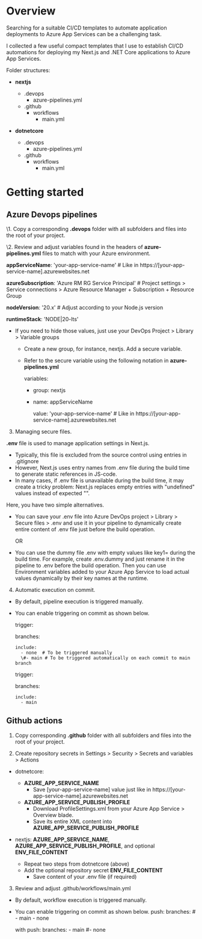 # Overview

Searching for a suitable CI/CD templates to automate application deployments to Azure App Services can be a challenging task.

I collected a few useful compact templates that I use to establish CI/CD automations for deploying my Next.js and .NET Core applications to Azure App Services.

Folder structures:

- **nextjs**
  - .devops
    - azure-pipelines.yml
  - .github
    - workflows
      - main.yml

- **dotnetcore**
  - .devops
    - azure-pipelines.yml
  - .github
    - workflows
      - main.yml

# Getting started

## Azure Devops pipelines

\1. Copy a corresponding **.devops** folder with all subfolders and files into the root of your project.

\2. Review and adjust variables found in the headers of **azure-pipelines.yml** files to match with your Azure environment.
   
  **appServiceName**: 'your-app-service-name' # Like in https://[your-app-service-name].azurewebsites.net
  
  **azureSubscription**: 'Azure RM RG Service Principal' # Project settings > Service connections > Azure Resource Manager + Subscription + Resource Group
  
  **nodeVersion**: '20.x' # Adjust according to your Node.js version
  
  **runtimeStack**: 'NODE|20-lts'

  - If you need to hide those values, just use your DevOps Project > Library > Variable groups
    - Create a new group, for instance, nextjs. Add a secure variable.
    - Refer to the secure variable using the following notation in **azure-pipelines.yml**
      
      variables:
      - group: nextjs
      - name: appServiceName
        
        value: 'your-app-service-name' # Like in https://[your-app-service-name].azurewebsites.net
    
3. Managing secure files.

**.env** file is used to manage application settings in Next.js.
- Typically, this file is excluded from the source control using entries in .gitignore
- However, Next.js uses entry names from .env file during the build time to generate static references in JS-code.
- In many cases, if .env file is unavailable during the build time, it may create a tricky problem: 
  Next.js replaces empty entries with "undefined" values instead of expected "".

Here, you have two simple alternatives. 
- You can save your .env file into Azure DevOps project  > Library > Secure files > .env
  and use it in your pipeline to dynamically create entire content of .env file just before the build operation.
  
  OR
  
- You can use the dummy file .env with empty values like key1= during the build time. 
  For example, create .env.dummy and just rename it in the pipeline to .env before the build operation.
  Then you can use Environment variables added to your Azure App Service to load actual values dynamically by their key names at the runtime.

4. Automatic execution on commit.
- By default, pipeline execution is triggered manually.
- You can enable triggering on commit as shown below.
  
  trigger:
  
    branches:
  
      include:
        - none  # To be triggered manually
        \#- main # To be triggered automatically on each commit to main branch      

  trigger:
  
    branches:
  
      include:
        - main

## Github actions

1. Copy corresponding **.github** folder with all subfolders and files into the root of your project.

2. Create repository secrets in Settings > Security > Secrets and variables > Actions
- dotnetcore:
  - **AZURE_APP_SERVICE_NAME**
    - Save [your-app-service-name] value just like in https://[your-app-service-name].azurewebsites.net
   - **AZURE_APP_SERVICE_PUBLISH_PROFILE**
     - Download ProfileSettings.xml from your Azure App Service > Overview blade.
     - Save its entire XML content into **AZURE_APP_SERVICE_PUBLISH_PROFILE**

- nextjs: **AZURE_APP_SERVICE_NAME**,  **AZURE_APP_SERVICE_PUBLISH_PROFILE**, and optional **ENV_FILE_CONTENT**
  - Repeat two steps from dotnetcore (above)
  - Add the optional repository secret **ENV_FILE_CONTENT**
    - Save content of your .env file (if required)

3. Review and adjust .github/workflows/main.yml
- By default, workflow execution is triggered manually.
- You can enable triggering on commit as shown below.
  push:
    branches:
      \# - main
      - none
      
   with
  push:
    branches:
      - main
      \#- none
      
